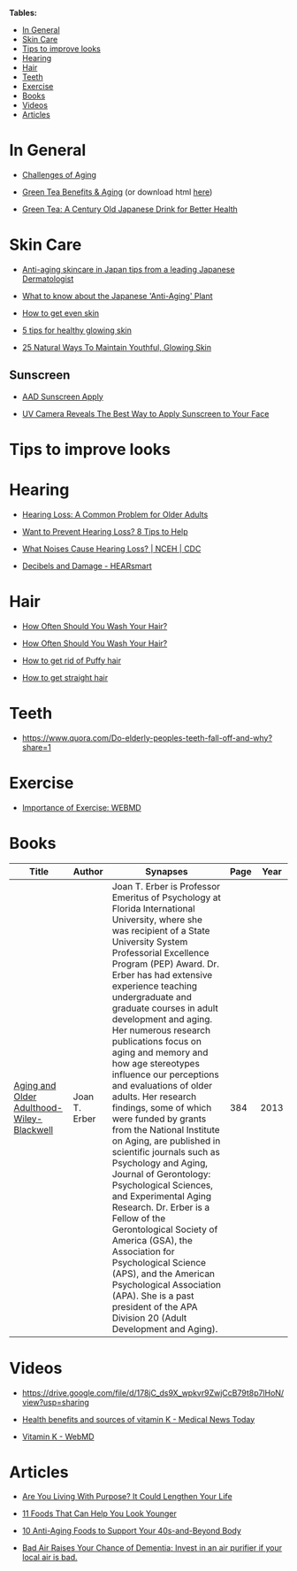 **Tables:**
- [In General](#in-general)
- [Skin Care](#skin-care)
- [Tips to improve looks](#tips-to-improve-looks)
- [Hearing](#hearing)
- [Hair](#hair)
- [Teeth](#teeth)
- [Exercise](#exercise)
- [Books](#books)
- [Videos](#videos)
- [Articles](#articles)

# In General

- [Challenges of Aging](https://www.webmd.com/healthy-aging/challenges-of-aging#1)

- [Green Tea Benefits & Aging](https://healthyeating.sfgate.com/green-tea-benefits-aging-7528.html) (or download html [here](https://github.com/antomuto4/research-bs/blob/main/lib-anti-aging/Green%20Tea%20Benefits%20%26%20Aging.html))

- [Green Tea: A Century Old Japanese Drink for Better Health](https://www.justonecookbook.com/japanese-green-tea/)

# Skin Care

- [Anti-aging skincare in Japan tips from a leading Japanese Dermatologist](https://savvytokyo.com/anti-aging-skincare-in-japan-tips-from-a-leading-japanese-dermatologist/)

- [What to know about the Japanese 'Anti-Aging' Plant](https://www.healthline.com/health-news/what-to-know-about-study-on-japanese-anti-aging-plant#mce_33)

- [How to get even skin](https://www.healthline.com/health/beauty-skin-care/how-to-get-even-skin#natural-products)

- [5 tips for healthy glowing skin](https://www.mayoclinic.org/healthy-lifestyle/adult-health/in-depth/skin-care/art-20048237)

- [25 Natural Ways To Maintain Youthful, Glowing Skin](https://www.mindbodygreen.com/0-8355/15-natural-ways-to-maintain-beautiful-youthful-skin.html)

## Sunscreen

- [AAD Sunscreen Apply](https://www.aad.org/public/diseases/skin-cancer/prevent/sunscreen-apply)

- [UV Camera Reveals The Best Way to Apply Sunscreen to Your Face](https://m.youtube.com/watch?v=yrs3_F5uzJI)


# Tips to improve looks

# Hearing

- [Hearing Loss: A Common Problem for Older Adults](https://www.nia.nih.gov/health/hearing-loss-common-problem-older-adults)

- [Want to Prevent Hearing Loss? 8 Tips to Help](https://www.webmd.com/a-to-z-guides/hearing-loss-prevention#1)

- [What Noises Cause Hearing Loss? | NCEH | CDC](https://www.cdc.gov/nceh/hearing_loss/what_noises_cause_hearing_loss.html)

- [Decibels and Damage - HEARsmart](https://hearsmart.org/what-problem/decibels-and-damage/)


# Hair

- [How Often Should You Wash Your Hair?](https://www.healthline.com/health/beauty-skin-care/how-often-should-you-wash-your-hair)

- [How Often Should You Wash Your Hair?](https://www.webmd.com/beauty/features/how-often-wash-hair#1)

- [How to get rid of Puffy hair](https://www.instah.com/hair-care/how-to-get-rid-of-puffy-hair/)

- [How to get straight hair](https://www.healthline.com/health/how-to-get-straight-hair)

# Teeth

- https://www.quora.com/Do-elderly-peoples-teeth-fall-off-and-why?share=1

# Exercise

- [Importance of Exercise: WEBMD](https://www.webmd.com/healthy-aging/guide/importance-of-exercise#1) 


# Books
| Title | Author | Synapses | Page | Year |
|-------|--------|----------|------|------|
| [Aging and Older Adulthood-Wiley-Blackwell](https://drive.google.com/file/d/178jC_ds9X_wpkvr9ZwjCcB79t8p7lHoN/view?usp=sharing) | Joan T. Erber | Joan T. Erber is Professor Emeritus of Psychology at Florida International University, where she was recipient of a State University System Professorial Excellence Program (PEP) Award. Dr. Erber has had extensive experience teaching undergraduate and graduate courses in adult development and aging. Her numerous research publications focus on aging and memory and how age stereotypes influence our perceptions and evaluations of older adults. Her research findings, some of which were funded by grants from the National Institute on Aging, are published in scientific journals such as Psychology and Aging, Journal of Gerontology: Psychological Sciences, and Experimental Aging Research. Dr. Erber is a Fellow of the Gerontological Society of America (GSA), the Association for Psychological Science (APS), and the American Psychological Association (APA). She is a past president of the APA Division 20 (Adult Development and Aging). | 384 | 2013 |

# Videos

- https://drive.google.com/file/d/178jC_ds9X_wpkvr9ZwjCcB79t8p7lHoN/view?usp=sharing

- [Health benefits and sources of vitamin K - Medical News Today](https://www.medicalnewstoday.com/articles/219867)

- [Vitamin K - WebMD](https://www.webmd.com/vitamins-and-supplements/supplement-guide-vitamin-k#1)

# Articles
- [Are You Living With Purpose? It Could Lengthen Your Life](https://blogs.webmd.com/webmd-doctors/20181018/are-you-living-with-purpose-it-could-lengthen-your-life)

- [11 Foods That Can Help You Look Younger](https://www.healthline.com/nutrition/11-foods-to-look-younger)

- [10 Anti-Aging Foods to Support Your 40s-and-Beyond Body](https://www.healthline.com/health/food-nutrition/anti-aging-foods)

- [Bad Air Raises Your Chance of Dementia; Invest in an air purifier if your local air is bad.](https://www.psychologytoday.com/intl/blog/open-gently/202101/bad-air-raises-your-chance-dementia)
